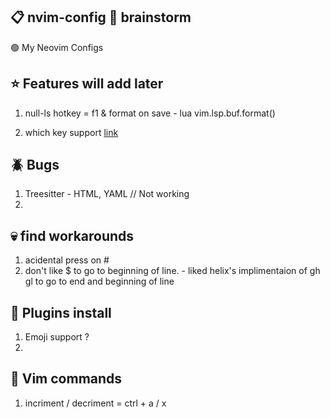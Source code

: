 ## 📋 nvim-config 🧠 brainstorm 

🟢 My Neovim Configs

## ⭐ Features will add later

1. null-ls hotkey = f1 & format on save - lua vim.lsp.buf.format()

2. which key support [link](https://github.com/folke/which-key.nvim)


## 🪲 Bugs

1. Treesitter - HTML, YAML // Not working
2. 

## 💀 find workarounds
1. acidental press on # 
2. don't like $ to go to beginning of line. - liked helix's implimentaion of gh gl to go to end and beginning of line

## 🔌 Plugins install
1. Emoji support ?
2.  

## 🖖 Vim commands
1. incriment / decriment = ctrl + a / x


